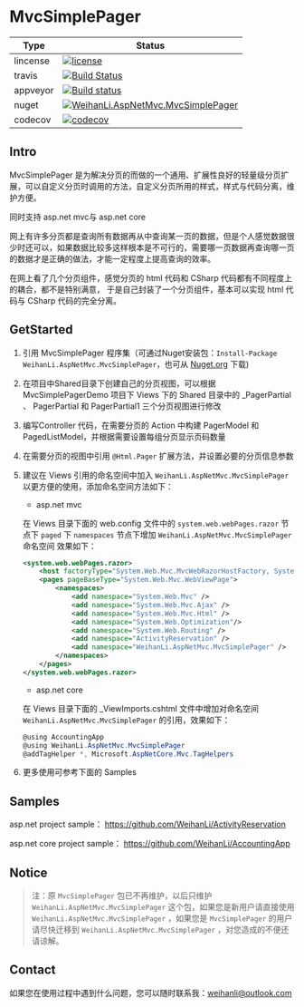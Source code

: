 # MvcSimplePager

 Type  | Status
------ | ------------
lincense | [![license](https://img.shields.io/github/license/WeihanLi/MvcSimplePager.svg)](https://github.com/WeihanLi/MvcSimplePager) |
travis | [![Build Status](https://travis-ci.org/WeihanLi/MvcSimplePager.svg?branch=dev)](https://travis-ci.org/WeihanLi/MvcSimplePager) |
appveyor | [![Build status](https://ci.appveyor.com/api/projects/status/g4c4h50n6elge1u7/branch/dev?svg=true)](https://ci.appveyor.com/project/WeihanLi/mvcsimplepager) |
nuget | [![WeihanLi.AspNetMvc.MvcSimplePager](https://img.shields.io/nuget/v/WeihanLi.AspNetMvc.MvcSimplePager.svg)](http://www.nuget.org/packages/WeihanLi.AspNetMvc.MvcSimplePager/) |
codecov | [![codecov](https://codecov.io/gh/WeihanLi/MvcSimplePager/branch/dev/graph/badge.svg)](https://codecov.io/gh/WeihanLi/MvcSimplePager) |

## Intro

MvcSimplePager 是为解决分页的而做的一个通用、扩展性良好的轻量级分页扩展，可以自定义分页时调用的方法，自定义分页所用的样式，样式与代码分离，维护方便。

同时支持 asp.net mvc与 asp.net core

网上有许多分页都是查询所有数据再从中查询某一页的数据，但是个人感觉数据很少时还可以，如果数据比较多这样根本是不可行的，需要哪一页数据再查询哪一页的数据才是正确的做法，才能一定程度上提高查询的效率。

在网上看了几个分页组件，感觉分页的 html 代码和 CSharp 代码都有不同程度上的耦合，都不是特别满意， 于是自己封装了一个分页组件，基本可以实现 html 代码与 CSharp 代码的完全分离。

## GetStarted

1. 引用 MvcSimplePager 程序集（可通过Nuget安装包：`Install-Package WeihanLi.AspNetMvc.MvcSimplePager`，也可从 [Nuget.org](https://www.nuget.org/packages/WeihanLi.AspNetMvc.MvcSimplePager/) 下载)
1. 在项目中Shared目录下创建自己的分页视图，可以根据 MvcSimplePagerDemo 项目下 Views 下的 Shared 目录中的 _PagerPartial 、 PagerPartial 和 PagerPartial1 三个分页视图进行修改
1. 编写Controller 代码，在需要分页的 Action 中构建 PagerModel 和 PagedListModel，并根据需要设置每组分页显示页码数量
1. 在需要分页的视图中引用 `@Html.Pager` 扩展方法，并设置必要的分页信息参数
1. 建议在 Views 引用的命名空间中加入 `WeihanLi.AspNetMvc.MvcSimplePager` 以更方便的使用，添加命名空间方法如下：

    - asp.net mvc

    在 Views 目录下面的 web.config 文件中的 `system.web.webPages.razor` 节点下 `paged` 下 `namespaces` 节点下增加 `WeihanLi.AspNetMvc.MvcSimplePager` 命名空间
    效果如下：

    ``` xml
    <system.web.webPages.razor>
        <host factoryType="System.Web.Mvc.MvcWebRazorHostFactory, System.Web.Mvc, Version=5.2.3.0, Culture=neutral, PublicKeyToken=31BF3856AD364E35" />
        <pages pageBaseType="System.Web.Mvc.WebViewPage">
            <namespaces>
                <add namespace="System.Web.Mvc" />
                <add namespace="System.Web.Mvc.Ajax" />
                <add namespace="System.Web.Mvc.Html" />
                <add namespace="System.Web.Optimization"/>
                <add namespace="System.Web.Routing" />
                <add namespace="ActivityReservation" />
                <add namespace="WeihanLi.AspNetMvc.MvcSimplePager" />
            </namespaces>
        </pages>
    </system.web.webPages.razor>
    ```

    - asp.net core

    在 Views 目录下面的 _ViewImports.cshtml 文件中增加对命名空间 `WeihanLi.AspNetMvc.MvcSimplePager` 的引用，效果如下：

    ``` csharp
    @using AccountingApp
    @using WeihanLi.AspNetMvc.MvcSimplePager
    @addTagHelper *, Microsoft.AspNetCore.Mvc.TagHelpers
    ```
1. 更多使用可参考下面的 Samples

## Samples

asp.net project sample：
<https://github.com/WeihanLi/ActivityReservation>

asp.net core project sample：
<https://github.com/WeihanLi/AccountingApp>

## **Notice**

> 注：原 `MvcSimplePager` 包已不再维护，以后只维护 `WeihanLi.AspNetMvc.MvcSimplePager` 这个包，如果您是新用户请直接使用 `WeihanLi.AspNetMvc.MvcSimplePager` ，如果您是 `MvcSimplePager` 的用户请尽快迁移到 `WeihanLi.AspNetMvc.MvcSimplePager` ，对您造成的不便还请谅解。

## Contact

如果您在使用过程中遇到什么问题，您可以随时联系我：<weihanli@outlook.com>
